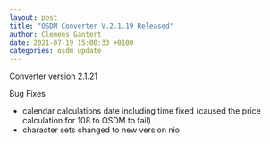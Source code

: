 ```yaml
---
layout: post
title: "OSDM Converter V.2.1.19 Released"
author: Clemens Gantert
date: 2021-07-19 15:00:33 +0100
categories: osdm update
---
```


Converter version 2.1.21

Bug Fixes 
 - calendar calculations date including time fixed (caused the price calculation for 108 to OSDM  to fail)
 - character sets changed to new version nio
